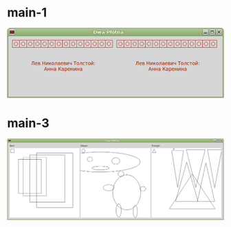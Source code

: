 
# main-1

![main-1 #1](imgs/main-1-1.png?raw=true)

# main-3

![main-3 #1](imgs/main-3-1.png?raw=true)


